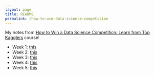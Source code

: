 ```yaml
---
layout: page
title: README
permalink: /how-to-win-data-science-competition
---
```


My notes from [How to Win a Data Science Competition: Learn from Top Kagglers](https://www.coursera.org/learn/competitive-data-science/home/welcome) course!

- Week 1: [this](../_posts/how-to-win-data-science-competition-learn-from-top-kaggler/2020-04-27-week1.md)
- Week 2: [this](../_posts/how-to-win-data-science-competition-learn-from-top-kaggler/2020-04-27-week2.md)
- Week 3: [this](../_posts/how-to-win-data-science-competition-learn-from-top-kaggler/2020-04-27-week3.md)
- Week 4: [this](../_posts/how-to-win-data-science-competition-learn-from-top-kaggler/2020-04-27-week4.md)
- Week 5: [this](../_posts/how-to-win-data-science-competition-learn-from-top-kaggler/2020-04-27-week5.md)
